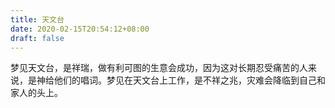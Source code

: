```yaml
---
title: 天文台
date: 2020-02-15T20:54:12+08:00
draft: false
---
```


梦见天文台，是祥瑞，做有利可图的生意会成功，因为这对长期忍受痛苦的人来说，是神给他们的唱词。梦见在天文台上工作，是不祥之兆，灾难会降临到自己和家人的头上。